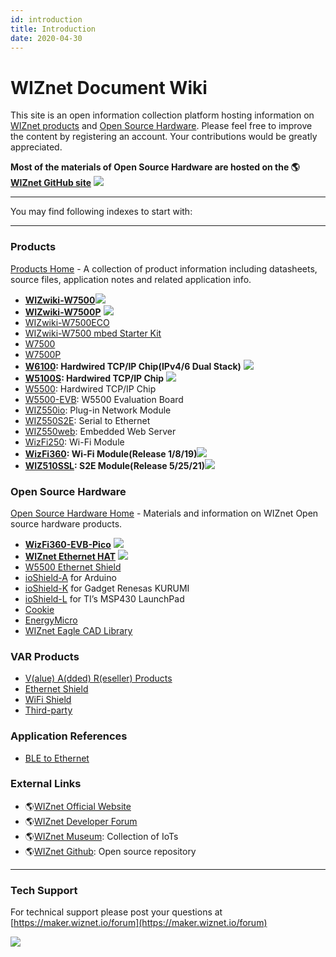 ```yaml
---
id: introduction
title: Introduction
date: 2020-04-30
---
```


# WIZnet Document Wiki
This site is an open information collection platform hosting information
on [WIZnet products](Product/Products.md) and [Open Source Hardware](Product/Open-Source-Hardware/Open_Source_Hardware.md).
Please feel free to improve the content by registering an account. Your contributions would be greatly appreciated.

**Most of the materials of Open Source Hardware are hosted on the
🌎[WIZnet GitHub site](https://github.com/Wiznet)**
![](/img/github.png)

-----

You may find following indexes to start with:

-----

### Products

[Products Home](Product/Products.md) - A collection of product information
including datasheets, source files, application notes and related
application info.

  - **[WIZwiki-W7500](Product/Mbed-WIZwiki-Platform/wizwiki-w7500.md)**![](/img/star.png)
  - **[WIZwiki-W7500P](Product/Mbed-WIZwiki-Platform/wizwiki-w7500p.md)**
    ![](/img/star.png)
  - [WIZwiki-W7500ECO](Product/Mbed-WIZwiki-Platform/wizwiki-w7500eco.md)
  - [WIZwiki-W7500 mbed Starter Kit](Product/Mbed-WIZwiki-Platform/WIZwiki-W7500-Mbed-Starter-Kit/WIZwiki-W7500-Mbed-Starter-Kit.md)
  - [W7500](Product/iMCU/W7500/Overview.md)
  - [W7500P](Product/iMCU/W7500P/Overview.md)
  - **[W6100](Product/iEthernet/W6100/Overview.md): Hardwired TCP/IP Chip(IPv4/6 Dual Stack)** ![](/img/star.png) 
  - **[W5100S](Product/iEthernet/W5100S/Overview.md): Hardwired TCP/IP Chip**
    ![](/img/star.png) 
  - [W5500](Product/iEthernet/W5500/Overview.md): Hardwired TCP/IP Chip
  - [W5500-EVB](Product/iEthernet/W5500/W5500-EVB/W5500-EVB.md): W5500 Evaluation Board
  - [WIZ550io](Product/ioModule/wiz550io.md): Plug-in Network Module 
  - [WIZ550S2E](Product/S2E-Module/WIZ550S2E/WIZ550S2E.md): Serial to Ethernet
  - [WIZ550web](Product/App-Module/WIZ550web/WIZ550web.md): Embedded Web Server
  - [WizFi250](Product/Wi-Fi-Module/WizFi250/WizFi250.md): Wi-Fi Module
  - **[WizFi360](Product/Wi-Fi-Module/WizFi360/WizFi360.mdx): Wi-Fi Module(Release 1/8/19)**![](/img/star.png)
  - **[WIZ510SSL](Product/S2E-Module/WIZ510SSL/WIZ510SSL.md): S2E Module(Release 5/25/21)**![](/img/star.png)



### Open Source Hardware

[Open Source Hardware Home](Product/Open-Source-Hardware/Open_Source_Hardware.md) - Materials and information on WIZnet
Open source hardware products.

  - **[WizFi360-EVB-Pico](Product/Open-Source-Hardware/WizFi360-EVB-Pico.md)** ![](/img/star.png)
  - **[WIZnet Ethernet HAT](Product/Open-Source-Hardware/WIZnet-Ethernet-HAT.md)** ![](/img/star.png)
  - [W5500 Ethernet Shield](Product/Open-Source-Hardware/W5500_Ethernet_Shield.md)
  - [ioShield-A](Product/Open-Source-Hardware/ioShield-A.md) for Arduino
  - [ioShield-K](Product/Open-Source-Hardware/ioShield-K.md) for Gadget Renesas KURUMI
  - [ioShield-L](Product/Open-Source-Hardware/ioShield-L.md) for TI’s MSP430 LaunchPad
  - [Cookie](Product/Open-Source-Hardware/cookie.md)
  - [EnergyMicro](Product/Open-Source-Hardware/EnergyMicro.md)
  - [WIZnet Eagle CAD Library](Design-Guide/Eagle_CAD_Library_of_WIZnet_Products.md)


### VAR Products

  - [V(alue) A(dded) R(eseller) Products](./VAR-Products-using-WIZnet/VAR_Products_using_WIZnet.md)
  - [Ethernet Shield](./VAR-Products-using-WIZnet/Ethernet_Shield.md)
  - [WiFi Shield](./VAR-Products-using-WIZnet/Wi-Fi_Shield.md)
  - [Third-party](./VAR-Products-using-WIZnet/Third_party.md)




### Application References

  - [BLE to Ethernet](VAR-Products-using-WIZnet/bletoethernet.md)


### External Links

  - 🌎[WIZnet Official Website](http://www.wiznet.io/)
  - 🌎[WIZnet Developer Forum](http://maker.wiznet.io/forum/)
  - 🌎[WIZnet Museum](http://wiznetmuseum.com/): Collection of IoTs
  - 🌎[WIZnet Github](https://github.com/Wiznet): Open source repository


-----




### Tech Support

For technical support please post your questions at [https://maker.wiznet.io/forum](https://maker.wiznet.io/forum)

![](/img/mainlogo.jpg)
